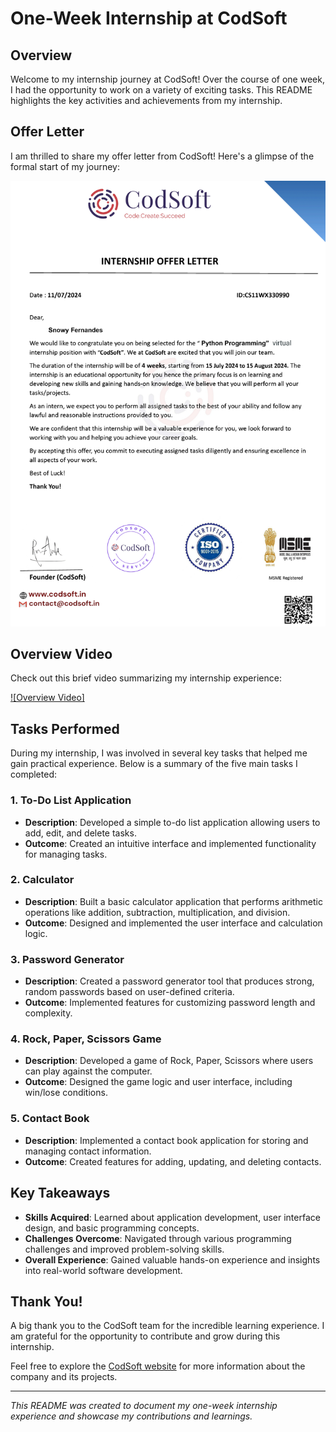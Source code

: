 # One-Week Internship at CodSoft

## Overview

Welcome to my internship journey at CodSoft! Over the course of one week, I had the opportunity to work on a variety of exciting tasks. This README highlights the key activities and achievements from my internship.

## Offer Letter

I am thrilled to share my offer letter from CodSoft! Here's a glimpse of the formal start of my journey:

![Offer Letter](Offer_letter.png)

## Overview Video

Check out this brief video summarizing my internship experience:

[![Overview Video]](OverView.mp4)

## Tasks Performed

During my internship, I was involved in several key tasks that helped me gain practical experience. Below is a summary of the five main tasks I completed:

### 1. **To-Do List Application**

- **Description**: Developed a simple to-do list application allowing users to add, edit, and delete tasks.
- **Outcome**: Created an intuitive interface and implemented functionality for managing tasks.

### 2. **Calculator**

- **Description**: Built a basic calculator application that performs arithmetic operations like addition, subtraction, multiplication, and division.
- **Outcome**: Designed and implemented the user interface and calculation logic.

### 3. **Password Generator**

- **Description**: Created a password generator tool that produces strong, random passwords based on user-defined criteria.
- **Outcome**: Implemented features for customizing password length and complexity.

### 4. **Rock, Paper, Scissors Game**

- **Description**: Developed a game of Rock, Paper, Scissors where users can play against the computer.
- **Outcome**: Designed the game logic and user interface, including win/lose conditions.

### 5. **Contact Book**

- **Description**: Implemented a contact book application for storing and managing contact information.
- **Outcome**: Created features for adding, updating, and deleting contacts.

## Key Takeaways

- **Skills Acquired**: Learned about application development, user interface design, and basic programming concepts.
- **Challenges Overcome**: Navigated through various programming challenges and improved problem-solving skills.
- **Overall Experience**: Gained valuable hands-on experience and insights into real-world software development.

## Thank You!

A big thank you to the CodSoft team for the incredible learning experience. I am grateful for the opportunity to contribute and grow during this internship.

Feel free to explore the [CodSoft website](https://www.codsoft.com) for more information about the company and its projects.

---

*This README was created to document my one-week internship experience and showcase my contributions and learnings.*
